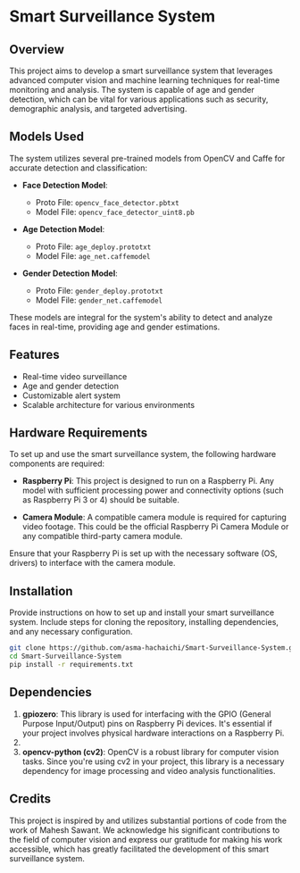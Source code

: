# Smart Surveillance System

## Overview
This project aims to develop a smart surveillance system that leverages advanced computer vision and machine learning techniques for real-time monitoring and analysis. The system is capable of age and gender detection, which can be vital for various applications such as security, demographic analysis, and targeted advertising.

## Models Used
The system utilizes several pre-trained models from OpenCV and Caffe for accurate detection and classification:

- **Face Detection Model**: 
  - Proto File: `opencv_face_detector.pbtxt`
  - Model File: `opencv_face_detector_uint8.pb`

- **Age Detection Model**: 
  - Proto File: `age_deploy.prototxt`
  - Model File: `age_net.caffemodel`

- **Gender Detection Model**:
  - Proto File: `gender_deploy.prototxt`
  - Model File: `gender_net.caffemodel`

These models are integral for the system's ability to detect and analyze faces in real-time, providing age and gender estimations.

## Features
- Real-time video surveillance
- Age and gender detection
- Customizable alert system
- Scalable architecture for various environments

## Hardware Requirements

To set up and use the smart surveillance system, the following hardware components are required:

- **Raspberry Pi**: This project is designed to run on a Raspberry Pi. Any model with sufficient processing power and connectivity options (such as Raspberry Pi 3 or 4) should be suitable.

- **Camera Module**: A compatible camera module is required for capturing video footage. This could be the official Raspberry Pi Camera Module or any compatible third-party camera module.

Ensure that your Raspberry Pi is set up with the necessary software (OS, drivers) to interface with the camera module.

## Installation
Provide instructions on how to set up and install your smart surveillance system. Include steps for cloning the repository, installing dependencies, and any necessary configuration.

```bash
git clone https://github.com/asma-hachaichi/Smart-Surveillance-System.git
cd Smart-Surveillance-System
pip install -r requirements.txt
```

## Dependencies
1. **gpiozero**: This library is used for interfacing with the GPIO (General Purpose Input/Output) pins on Raspberry Pi devices. It's essential if your project involves physical hardware interactions on a Raspberry Pi.
2. 
3. **opencv-python (cv2)**: OpenCV is a robust library for computer vision tasks. Since you're using cv2 in your project, this library is a necessary dependency for image processing and video analysis functionalities.

## Credits
This project is inspired by and utilizes substantial portions of code from the work of Mahesh Sawant. We acknowledge his significant contributions to the field of computer vision and express our gratitude for making his work accessible, which has greatly facilitated the development of this smart surveillance system.



